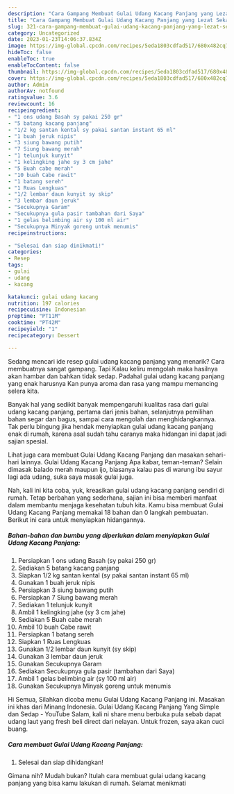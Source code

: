```yaml
---
description: "Cara Gampang Membuat Gulai Udang Kacang Panjang yang Lezat Sekali"
title: "Cara Gampang Membuat Gulai Udang Kacang Panjang yang Lezat Sekali"
slug: 321-cara-gampang-membuat-gulai-udang-kacang-panjang-yang-lezat-sekali
category: Uncategorized
date: 2023-01-23T14:06:37.834Z
image: https://img-global.cpcdn.com/recipes/5eda1803cdfad517/680x482cq70/gulai-udang-kacang-panjang-foto-resep-utama.jpg
hideToc: false
enableToc: true
enableTocContent: false
thumbnail: https://img-global.cpcdn.com/recipes/5eda1803cdfad517/680x482cq70/gulai-udang-kacang-panjang-foto-resep-utama.jpg
cover: https://img-global.cpcdn.com/recipes/5eda1803cdfad517/680x482cq70/gulai-udang-kacang-panjang-foto-resep-utama.jpg
author: Admin
authorAv: notfound
ratingvalue: 3.6
reviewcount: 16
recipeingredient:
- "1 ons udang Basah sy pakai 250 gr"
- "5 batang kacang panjang"
- "1/2 kg santan kental sy pakai santan instant 65 ml"
- "1 buah jeruk nipis"
- "3 siung bawang putih"
- "7 Siung bawang merah"
- "1 telunjuk kunyit"
- "1 kelingking jahe sy 3 cm jahe"
- "5 Buah cabe merah"
- "10 buah Cabe rawit"
- "1 batang sereh"
- "1 Ruas Lengkuas"
- "1/2 lembar daun kunyit sy skip"
- "3 lembar daun jeruk"
- "Secukupnya Garam"
- "Secukupnya gula pasir tambahan dari Saya"
- "1 gelas belimbing air sy 100 ml air"
- "Secukupnya Minyak goreng untuk menumis"
recipeinstructions:

- "Selesai dan siap dinikmati!"
categories:
- Resep
tags:
- gulai
- udang
- kacang

katakunci: gulai udang kacang 
nutrition: 197 calories
recipecuisine: Indonesian
preptime: "PT11M"
cooktime: "PT42M"
recipeyield: "1"
recipecategory: Dessert

---
```



Sedang mencari ide resep gulai udang kacang panjang yang menarik? Cara membuatnya sangat gampang. Tapi Kalau keliru mengolah maka hasilnya akan hambar dan bahkan tidak sedap. Padahal gulai udang kacang panjang yang enak harusnya Kan punya aroma dan rasa yang mampu memancing selera kita.


Banyak hal yang sedikit banyak mempengaruhi kualitas rasa dari gulai udang kacang panjang, pertama dari jenis bahan, selanjutnya pemilihan bahan segar dan bagus, sampai cara mengolah dan menghidangkannya. Tak perlu bingung jika hendak menyiapkan gulai udang kacang panjang enak di rumah, karena asal sudah tahu caranya maka hidangan ini dapat jadi sajian spesial.

Lihat juga cara membuat Gulai Udang Kacang Panjang dan masakan sehari-hari lainnya. Gulai Udang Kacang Panjang Apa kabar, teman-teman? Selain dimasak balado merah maupun ijo, biasanya kalau pas di warung ibu sayur lagi ada udang, suka saya masak gulai juga.


Nah, kali ini kita coba, yuk, kreasikan gulai udang kacang panjang sendiri di rumah. Tetap berbahan yang sederhana, sajian ini bisa memberi manfaat dalam membantu menjaga kesehatan tubuh kita. Kamu bisa membuat Gulai Udang Kacang Panjang memakai 18 bahan dan 0 langkah pembuatan. Berikut ini cara untuk menyiapkan hidangannya.

<!--inarticleads1-->

##### Bahan-bahan dan bumbu yang diperlukan dalam menyiapkan Gulai Udang Kacang Panjang:

1. Persiapkan 1 ons udang Basah (sy pakai 250 gr)
1. Sediakan 5 batang kacang panjang
1. Siapkan 1/2 kg santan kental (sy pakai santan instant 65 ml)
1. Gunakan 1 buah jeruk nipis
1. Persiapkan 3 siung bawang putih
1. Persiapkan 7 Siung bawang merah
1. Sediakan 1 telunjuk kunyit
1. Ambil 1 kelingking jahe (sy 3 cm jahe)
1. Sediakan 5 Buah cabe merah
1. Ambil 10 buah Cabe rawit
1. Persiapkan 1 batang sereh
1. Siapkan 1 Ruas Lengkuas
1. Gunakan 1/2 lembar daun kunyit (sy skip)
1. Gunakan 3 lembar daun jeruk
1. Gunakan Secukupnya Garam
1. Sediakan Secukupnya gula pasir (tambahan dari Saya)
1. Ambil 1 gelas belimbing air (sy 100 ml air)
1. Gunakan Secukupnya Minyak goreng untuk menumis


Hi Semua, Silahkan dicoba menu Gulai Udang Kacang Panjang ini. Masakan ini khas dari Minang Indonesia. Gulai Udang Kacang Panjang Yang Simple dan Sedap - YouTube Salam, kali ni share menu berbuka pula sebab dapat udang laut yang fresh beli direct dari nelayan. Untuk frozen, saya akan cuci buang. 

<!--inarticleads2-->

##### Cara membuat Gulai Udang Kacang Panjang:


1. Selesai dan siap dihidangkan!



Gimana nih? Mudah bukan? Itulah cara membuat gulai udang kacang panjang yang bisa kamu lakukan di rumah. Selamat menikmati
